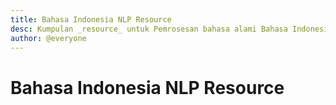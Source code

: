 ```yaml
---
title: Bahasa Indonesia NLP Resource
desc: Kumpulan _resource_ untuk Pemrosesan bahasa alami Bahasa Indonesia. Repository ini dibuat untuk membantu _Researcher_/Mahasiswa yang sedang membuat tugas akhir atau penelitian tentang pemrosesan bahasa alami yang menggunakan Bahasa Indonesia.
author: @everyone
---
```

# Bahasa Indonesia NLP Resource
